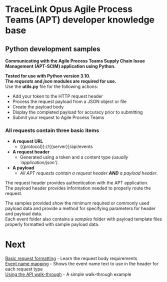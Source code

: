 # TraceLink Opus Agile Process Teams (APT) developer knowledge base  

## Python development samples  

**Communicating with the Agile Process Teams Supply Chain Issue Management (APT-SCIM) application using Python.**

**Tested for use with Python version 3.10.**  
**The *requests* and *json* modules are required for use.**  
Use the **utils.py** file for the following actions:  

- Add your token to the HTTP request header  
- Process the request payload from a JSON object or file  
- Create the payload body  
- Display the completed payload for accuracy prior to submitting  
- Submit your request to Agile Process Teams  

### All requests contain three basic items  

- **A request URL**
	- {{protocol}}://{{server}}/api/events  
- **A request header**
	- Generated using a token and a content type *(usually 'application/json')*.
- **A payload**
	- *All APT requests contain a request header **AND** a payload header*.

The request header provides authentication with the APT application.  
The payload header provides information needed to properly route the request.

The samples provided show the minimum required or commonly used payload data and provide a method for specifying parameters for header and payload data.  
Each event folder also contains a *samples* folder with payload template files properly formatted with sample payload data.

# Next  

[Basic request formatting](FormatRequests.MD) - Learn the request body requirements  
[Event name mapping](EventNames.MD) - Shows the event name text to use in the header for each request type  
[Using the API walk-through](UsingTheAPI.MD) - A simple walk-through example  
